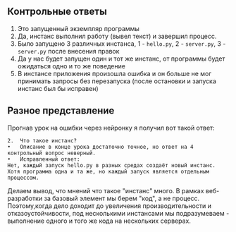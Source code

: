 ## Контрольные ответы
1. Это запущенный экземпляр программы
2. Да, инстанс выполнил работу (вывел текст) и завершил процесс.
3. Было запущено 3 различных инстанса, 1 - `hello.py`, 2 - `server.py`, 3 - `server.py` после внесения правок
4. Да у нас будет запущен один и тот же инстанс, от программы будет ожидаться одно и то же поведение
5. В инстансе приложения произошла ошибка и он больше не мог принимать запросы без перезапуска (после остановки и запуска инстанс был бы исправен)

## Разное представление
Прогнав урок на ошибки через нейронку я получил вот такой ответ:
```	
2.	Что такое инстанс?
•	Описание в конце урока достаточно точное, но ответ на 4 контрольный вопрос неверный.
•	Исправленный ответ:
Нет, каждый запуск hello.py в разных средах создаёт новый инстанс. Хотя программа одна и та же, но каждый запуск является отдельным процессом.
```
Делаем вывод, что мнений что такое "инстанс" много. В рамках веб-разработки за базовый элемент мы берем "код", а не процесс. Поэтому,когда дело доходит до увеличения производительности и отказоустойчивости, под несколькими инстансами мы подразумеваем - выполнение одного и того же кода на нескольких серверах.

